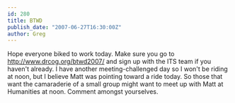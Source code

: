 ```yaml
---
id: 280
title: BTWD
publish_date: "2007-06-27T16:30:00Z"
author: Greg
---
```

Hope everyone biked to work today. Make sure you go to http://www.drcog.org/btwd2007/ and sign up with the ITS team if you haven't already. I have another meeting-challenged day so I won't be riding at noon, but I believe Matt was pointing toward a ride today. So those that want the camaraderie of a small group might want to meet up with Matt at Humanities at noon. Comment amongst yourselves.
